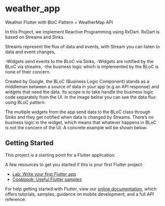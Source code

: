 # weather_app

Weather Flutter with BloC Pattern + WeatherMap API

In this Project, we implement Reactive Programming using RxDart.
RxDart is based on Streams and Sinks. 

Streams represent the flux of data and events, with Stream you can listen to data and event changes,

-Widgets send events to the BLoC via Sinks,
-Widgets are notified by the BLoC via streams,
-the business logic which is implemented by the BLoC is none of their concern.

Created by Google, the BLoC (Business Logic Component) stands as a middleman between a source of data in your app (e.g an API response) and widgets that need the data. Its scope is to take handle the business logic code separately from the UI. In the image below you can see the data flux using BLoC pattern.


The multiple widgets from the app send data to the BLoC class through Sinks and they get notified when data is changed by Streams. There’s no business logic in the widget, which means that whatever happens in BLoC is not the concern of the UI. A concrete example will be shown below.










## Getting Started

This project is a starting point for a Flutter application.

A few resources to get you started if this is your first Flutter project:

- [Lab: Write your first Flutter app](https://flutter.dev/docs/get-started/codelab)
- [Cookbook: Useful Flutter samples](https://flutter.dev/docs/cookbook)

For help getting started with Flutter, view our
[online documentation](https://flutter.dev/docs), which offers tutorials,
samples, guidance on mobile development, and a full API reference.
